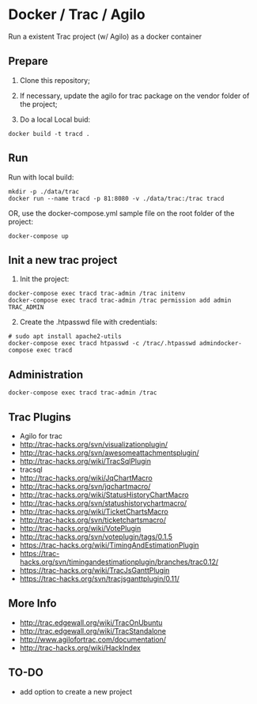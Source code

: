 # Docker / Trac / Agilo

Run a existent Trac project (w/ Agilo) as a docker container

## Prepare

1. Clone this repository;

2. If necessary, update the agilo for trac package on the vendor folder of the project;

2. Do a local Local buid:
```
docker build -t tracd .
```

## Run

Run with local build:
```
mkdir -p ./data/trac
docker run --name tracd -p 81:8080 -v ./data/trac:/trac tracd
```

OR, use the docker-compose.yml sample file on the root folder of the project:

```
docker-compose up
```

## Init a new trac project

1. Init the project:
```
docker-compose exec tracd trac-admin /trac initenv
docker-compose exec tracd trac-admin /trac permission add admin TRAC_ADMIN
```

2. Create the .htpasswd file with credentials:
```
# sudo apt install apache2-utils
docker-compose exec tracd htpasswd -c /trac/.htpasswd admindocker-compose exec tracd 
```

## Administration

```
docker-compose exec tracd trac-admin /trac
```

## Trac Plugins

 * Agilo for trac 
 * http://trac-hacks.org/svn/visualizationplugin/
 * http://trac-hacks.org/svn/awesomeattachmentsplugin/
 * http://trac-hacks.org/wiki/TracSqlPlugin
 * tracsql 
 * http://trac-hacks.org/wiki/JqChartMacro
  * http://trac-hacks.org/svn/jqchartmacro/
 * http://trac-hacks.org/wiki/StatusHistoryChartMacro
  * http://trac-hacks.org/svn/statushistorychartmacro/
 * http://trac-hacks.org/wiki/TicketChartsMacro
  * http://trac-hacks.org/svn/ticketchartsmacro/
 * http://trac-hacks.org/wiki/VotePlugin
  * http://trac-hacks.org/svn/voteplugin/tags/0.1.5
 * https://trac-hacks.org/wiki/TimingAndEstimationPlugin
  * https://trac-hacks.org/svn/timingandestimationplugin/branches/trac0.12/
 * https://trac-hacks.org/wiki/TracJsGanttPlugin
  * https://trac-hacks.org/svn/tracjsganttplugin/0.11/


## More Info
 * http://trac.edgewall.org/wiki/TracOnUbuntu
 * http://trac.edgewall.org/wiki/TracStandalone
 * http://www.agilofortrac.com/documentation/
 * http://trac-hacks.org/wiki/HackIndex


## TO-DO
 * add option to create a new project



